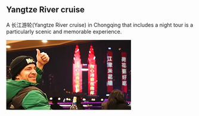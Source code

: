## Yangtze River cruise

A <Speech>长江游轮</Speech>(Yangtze River cruise) in Chongqing that includes a night tour is a particularly scenic and memorable experience.

<Youtube href="https://youtu.be/hCgd58A-tFU?si=j-uNzN0_0qhQfxFK&t=997" title="INSIDE CHINA’S MONSTER CITY: Chongqing 🇨🇳 - JetLag Warriors">
<img src="../assets/youtube/inside-chinas-monster-city.jpg" alt="INSIDE CHINA’S MONSTER CITY: Chongqing 🇨🇳 - JetLag Warriors" />
</Youtube>